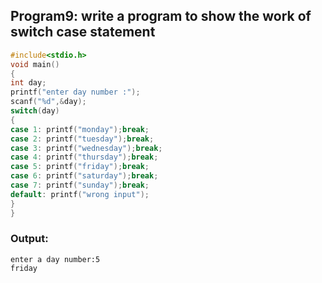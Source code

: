 ## Program9: write a program to show the work of switch case statement
```C
#include<stdio.h>
void main()
{
int day;
printf("enter day number :");
scanf("%d",&day);
switch(day)
{
case 1: printf("monday");break;
case 2: printf("tuesday");break;
case 3: printf("wednesday");break;
case 4: printf("thursday");break;
case 5: printf("friday");break;
case 6: printf("saturday");break;
case 7: printf("sunday");break;
default: printf("wrong input");
}
}
```
### Output:
```
enter a day number:5 
friday
```
